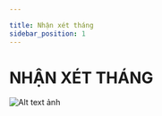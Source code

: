 ```yaml
---

title: Nhận xét tháng
sidebar_position: 1
---
```


# NHẬN XÉT THÁNG

![Alt text ảnh](/img/giao-vien/meo-cute-14.webp)

